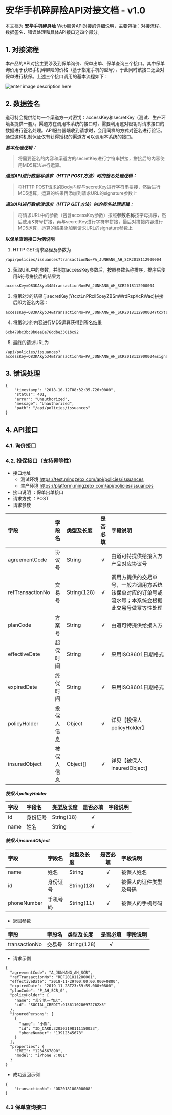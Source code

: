 
# 安华手机碎屏险API对接文档 - v1.0

本文档为 **安华手机碎屏险** Web服务API对接的详细说明，主要包括：对接流程、数据签名、错误处理和具体API接口这四个部分。

## 1. 对接流程

本产品的API对接主要涉及到保单询价、保单出单、保单查询三个接口。其中保单询价用于获取手机碎屏险的价格（基于指定手机的型号），于此同时该接口还会对保单进行核保。上述三个接口调用的基本流程如下：

![enter image description here](https://lh3.googleusercontent.com/fdmrNVuxSKmBSi9yXy8sVzQusT-f-e2ijfJQAzAKl7X1XNx5S67LNEGNTdJbmetF80kON4QpDRdZ9Q)

## 2. 数据签名

道可特会提供给每一个渠道方一对密钥：accessKey和secretKey（测试、生产环境各提供一套）。渠道方在调用本系统的接口时，需要利用这对密钥对请求接口的数据进行签名处理。API服务器端收到请求时，会用同样的方式对签名进行验证。通过这种机制保证仅有获得授权的渠道方可以调用本系统的接口。

***基本处理逻辑：***
> 将需要签名的内容和渠道方的secretKey进行字符串拼接，拼接后的内容使用MD5算法进行运算。

***通过API进行数据写请求（HTTP POST方法）时的签名处理逻辑：***
> 将HTTP POST请求的Body内容与secretKey进行字符串拼接，然后进行MD5运算，运算的结果再添加到请求URL的signature参数上

***通过API进行数据读请求（HTTP GET方法）时的签名处理逻辑：***
> 将请求URL中的参数（包含accessKey参数）按照**参数名称**按字母排序，然后使用&符号拼接，再与secretKey进行字符串拼接，最后对拼接内容进行MD5运算，运算的结果添加到请求URL的signature参数上
> 

**以保单查询接口为例说明**

1. HTTP GET请求路径及参数为
```
/api/policies/issuances?transactionNo=PA_JUNHANG_AH_SCR2018112900004
```
2. 获取URL中的参数，并附加accessKey参数后，按照参数名称排序，排序后使用&符号拼接后的结果为
```
accessKey=Q83KAkyo34&transactionNo=PA_JUNHANG_AH_SCR2018112900004
```
3. 将第2步的结果与secretKey(YtcxtLnPRcll5ceyZBSmWrdRspXcRWac)拼接后即为签名内容： 
```
accessKey=Q83KAkyo34&transactionNo=PA_JUNHANG_AH_SCR2018112900004YtcxtLnPRcll5ceyZBSmWrdRspXcRWac
```
4. 将第3步的内容进行MD5运算获得到签名结果
```
6cb478bc3bc8b0ee0e76ddbe3301bc92
```
5. 最终的请求URL为
```
/api/policies/issuances?accessKey=Q83KAkyo34&transactionNo=PA_JUNHANG_AH_SCR2018112900004&signature=6cb478bc3bc8b0ee0e76ddbe3301bc92
```

## 3. 错误处理


```
{
    "timestamp": "2018-10-12T08:32:35.726+0000",
    "status": 401,
    "error": "Unauthorized",
    "message": "Unauthorized",
    "path": "/api/policies/issuances"
}
```

## 4. API接口

### 4.1. 询价接口

### 4.2. 投保接口（支持幂等性）

* 接口地址
	* 测试环境 https://test.mingzebx.com/api/policies/issuances
	* 生产环境 https://platform.mingzebx.com/api/policies/issuances
* 接口说明 ：保单出单接口
* 请求方式 ：POST
* 请求参数

| 字段  | 字段名  | 类型及长度 | 是否必填 |字段说明|
|:------------- |:---------------|:-------------|:-------------:|:---------|
|agreementCode|协议号|String|√|由道可特提供给接入方产品对应协议号|
|refTransactionNo|交易号|String(128)|√|调用方提供的交易单号，一般为调用方系统该保单对应的订单号或流水号；本系统会根据此交易号做幂等性处理|
|planCode|方案号|String|√|由道可特提供给接入方|
|effectiveDate|起保时间|String|√|采用ISO8601日期格式|
|expiredDate|终保时间|String|√|采用ISO8601日期格式|
|policyHolder|投保人信息|Object|√|详见【投保人policyHolder】
|insuredObject|被保人信息|Object[]|√|详见【被保人insuredObject】

***投保人policyHolder***

| 字段  | 字段名  | 类型及长度 | 是否必填 |字段说明|
|:------------- |:---------------|:-------------|:-------------:|:---------|
|id|身份证号|String(18)|√||
|name|姓名|String|√||

***被保人insuredObject***

| 字段  | 字段名  | 类型及长度 | 是否必填 |字段说明|
|:------------- |:---------------|:-------------|:-------------:|:---------|
|name|姓名|String|√|被保人姓名|
|id|身份证号|String(18)|√|被保人的证件类型及号码|
|phoneNumber|手机号码|String(11)|√|被保人的手机号码|

* 返回参数

| 字段  | 字段名  | 类型及长度 | 是否必填 |字段说明|
|:------------- |:---------------|:-------------|:-------------:|:---------|
|transactionNo|交易号|String(128)|√|

* 请求示例

```
{
  "agreementCode": "A_JUNHANG_AH_SCR",
  "refTransactionNo": "REF201811280001",
  "effectiveDate": "2018-11-29T00:00:00.000+0800",
  "expiredDate": "2019-11-28T23:59:59.000+0800",
  "planCode": "P_AH_SCR_0",
  "policyHolder": {
    "name": "苏宁第一门店",
    "id": "SOCIAL_CREDIT:9136110206972762X5"
  },
  "insuredPersons": [
    {
      "name": "小郑",
      "id": "ID_CARD:320303198111150033",
      "phoneNumber": "13912345678"
    }
  ],
  "properties": {
    "IMEI": "1234567890",
    "model": "iPhone 7:001"
  }
}
```

* 成功返回示例

```
{
    "transactionNo": "OD2018100800008"
}
```

### 4.3 保单查询接口
<!--stackedit_data:
eyJoaXN0b3J5IjpbLTI5NzA1MTQ0NiwxOTkxNzE2NDM1LC0xOT
MwNjU2MzczLC0xNDc4MjY5NzEsMTk2NjM4OTQwXX0=
-->